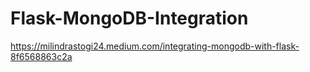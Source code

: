 # Flask-MongoDB-Integration
https://milindrastogi24.medium.com/integrating-mongodb-with-flask-8f6568863c2a
